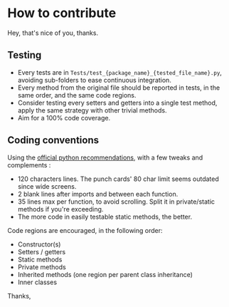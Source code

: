 # How to contribute

Hey, that's nice of you, thanks.


## Testing

  * Every tests are in `Tests/test_{package_name}_{tested_file_name}.py`, avoiding sub-folders to ease continuous integration.
  * Every method from the original file should be reported in tests, in the same order, and the same code regions.
  * Consider testing every setters and getters into a single test method, apply the same strategy with other trivial methods.
  * Aim for a 100% code coverage.

## Coding conventions

Using the [official python recommendations](https://www.python.org/dev/peps/pep-0008/), with a few tweaks and complements :

  * 120 characters lines. The punch cards' 80 char limit seems outdated since wide screens.
  * 2 blank lines after imports and between each function.
  * 35 lines max per function, to avoid scrolling. Split it in private/static methods if you're exceeding.
  * The more code in easily testable static methods, the better.

Code regions are encouraged, in the following order:
  * Constructor(s)
  * Setters / getters
  * Static methods
  * Private methods
  * Inherited methods (one region per parent class inheritance)
  * Inner classes

Thanks,
